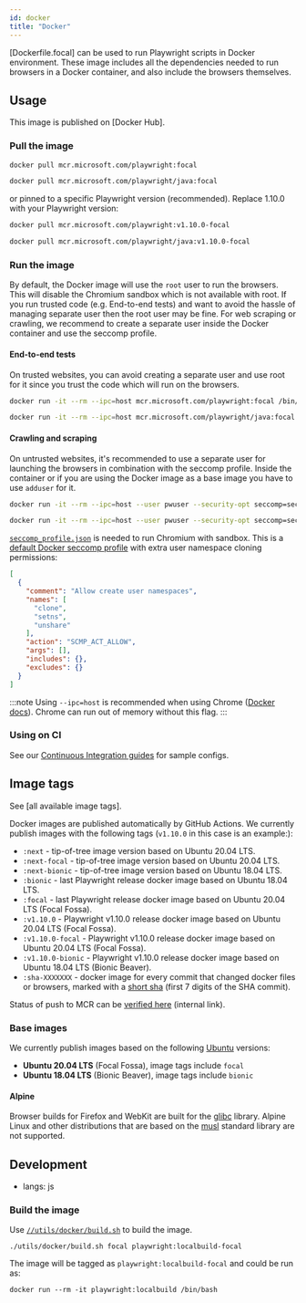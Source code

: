 ```yaml
---
id: docker
title: "Docker"
---
```


[Dockerfile.focal] can be used to run Playwright scripts in Docker environment. These image includes all the dependencies needed to run browsers in a Docker container, and also include the browsers themselves.

<!-- TOC -->

## Usage

This image is published on [Docker Hub].

### Pull the image

```bash js python csharp
docker pull mcr.microsoft.com/playwright:focal
```

```bash java
docker pull mcr.microsoft.com/playwright/java:focal
```

or pinned to a specific Playwright version (recommended). Replace 1.10.0 with your Playwright version:

```bash js python csharp
docker pull mcr.microsoft.com/playwright:v1.10.0-focal
```

```bash java
docker pull mcr.microsoft.com/playwright/java:v1.10.0-focal
```

### Run the image

By default, the Docker image will use the `root` user to run the browsers. This will disable the Chromium sandbox which is not available with root. If you run trusted code (e.g. End-to-end tests) and want to avoid the hassle of managing separate user then the root user may be fine. For web scraping or crawling, we recommend to create a separate user inside the Docker container and use the seccomp profile.

#### End-to-end tests

On trusted websites, you can avoid creating a separate user and use root for it since you trust the code which will run on the browsers.

```bash js python csharp
docker run -it --rm --ipc=host mcr.microsoft.com/playwright:focal /bin/bash
```

```bash java
docker run -it --rm --ipc=host mcr.microsoft.com/playwright/java:focal /bin/bash
```

#### Crawling and scraping

On untrusted websites, it's recommended to use a separate user for launching the browsers in combination with the seccomp profile. Inside the container or if you are using the Docker image as a base image you have to use `adduser` for it.

```bash js python csharp
docker run -it --rm --ipc=host --user pwuser --security-opt seccomp=seccomp_profile.json mcr.microsoft.com/playwright:focal /bin/bash
```

```bash java
docker run -it --rm --ipc=host --user pwuser --security-opt seccomp=seccomp_profile.json mcr.microsoft.com/playwright/java:focal /bin/bash
```

[`seccomp_profile.json`](https://github.com/microsoft/playwright/blob/master/utils/docker/seccomp_profile.json) is needed to run Chromium with sandbox. This is a [default Docker seccomp profile](https://github.com/docker/engine/blob/d0d99b04cf6e00ed3fc27e81fc3d94e7eda70af3/profiles/seccomp/default.json) with extra user namespace cloning permissions:

```json
[
  {
    "comment": "Allow create user namespaces",
    "names": [
      "clone",
      "setns",
      "unshare"
    ],
    "action": "SCMP_ACT_ALLOW",
    "args": [],
    "includes": {},
    "excludes": {}
  }
]
```

:::note
Using `--ipc=host` is recommended when using Chrome ([Docker docs](https://docs.docker.com/engine/reference/run/#ipc-settings---ipc)). Chrome can run out of memory without this flag.
:::


### Using on CI

See our [Continuous Integration guides](./ci.md) for sample configs.

## Image tags

See [all available image tags].

Docker images are published automatically by GitHub Actions. We currently publish images with the
following tags (`v1.10.0` in this case is an example:):
- `:next` - tip-of-tree image version based on Ubuntu 20.04 LTS.
- `:next-focal` - tip-of-tree image version based on Ubuntu 20.04 LTS.
- `:next-bionic` - tip-of-tree image version based on Ubuntu 18.04 LTS.
- `:bionic` - last Playwright release docker image based on Ubuntu 18.04 LTS.
- `:focal` - last Playwright release docker image based on Ubuntu 20.04 LTS (Focal Fossa).
- `:v1.10.0` - Playwright v1.10.0 release docker image based on Ubuntu 20.04 LTS (Focal Fossa).
- `:v1.10.0-focal` - Playwright v1.10.0 release docker image based on Ubuntu 20.04 LTS (Focal Fossa).
- `:v1.10.0-bionic` - Playwright v1.10.0 release docker image based on Ubuntu 18.04 LTS (Bionic Beaver).
- `:sha-XXXXXXX` - docker image for every commit that changed
  docker files or browsers, marked with a [short sha](https://git-scm.com/book/en/v2/Git-Tools-Revision-Selection#Short-SHA-1) (first 7 digits of the SHA commit).

Status of push to MCR can be [verified here](https://mcrflow-status-ui.azurewebsites.net/) (internal link).

### Base images

We currently publish images based on the following [Ubuntu](https://hub.docker.com/_/ubuntu) versions:
- **Ubuntu 20.04 LTS** (Focal Fossa), image tags include `focal`
- **Ubuntu 18.04 LTS** (Bionic Beaver), image tags include `bionic`

#### Alpine

Browser builds for Firefox and WebKit are built for the [glibc](https://en.wikipedia.org/wiki/GNU_C_Library) library. Alpine Linux and other distributions that are based on the [musl](https://en.wikipedia.org/wiki/Musl) standard library are not supported.

## Development
* langs: js

### Build the image

Use [`//utils/docker/build.sh`](https://github.com/microsoft/playwright/blob/master/utils/docker/build.sh) to build the image.

```
./utils/docker/build.sh focal playwright:localbuild-focal
```

The image will be tagged as `playwright:localbuild-focal` and could be run as:

```
docker run --rm -it playwright:localbuild /bin/bash
```
